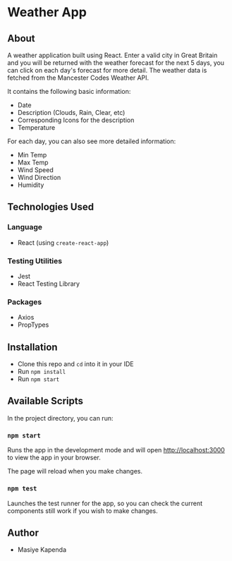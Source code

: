 # Weather App

## About

A weather application built using React. Enter a valid city in Great Britain and you will be returned with the weather forecast for the next 5 days, you can click on each day's forecast for more detail. The weather data is fetched from the Mancester Codes Weather API.

It contains the following basic information:

- Date
- Description (Clouds, Rain, Clear, etc)
- Corresponding Icons for the description
- Temperature

For each day, you can also see more detailed information:

- Min Temp
- Max Temp
- Wind Speed
- Wind Direction
- Humidity

## Technologies Used

### Language

- React (using `create-react-app`)

### Testing Utilities

- Jest
- React Testing Library

### Packages

- Axios
- PropTypes

## Installation

- Clone this repo and `cd` into it in your IDE
- Run `npm install`
- Run `npm start`

## Available Scripts

In the project directory, you can run:

### `npm start`

Runs the app in the development mode and will open [http://localhost:3000](http://localhost:3000) to view the app in your browser.

The page will reload when you make changes.

### `npm test`

Launches the test runner for the app, so you can check the current components still work if you wish to make changes.


## Author

- Masiye Kapenda
